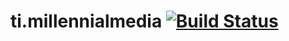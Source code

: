 ti.millennialmedia [![Build Status](https://magnum.travis-ci.com/appcelerator-modules/ti.millennialmedia.svg?token=C6poLybMz9ERuFX5KZsz)](https://magnum.travis-ci.com/appcelerator-modules/ti.millennialmedia)
============
